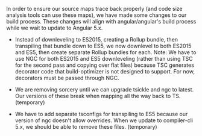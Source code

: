 In order to ensure our source maps trace back properly (and code
size analysis tools can use these maps), we have made some changes
to our build process. These changes will align with angular/angular's
build process while we wait to update to Angular 5.x.

* Instead of downleveling to ES2015, creating a Rollup bundle, then
  transpiling that bundle down to ES5, we now downlevel to both ES2015
  and ES5, then create separate Rollup bundles for each. Note: We have to
  use NGC for both ES2015 and ES5 downleveling (rather than using TSC for
  the second pass and copying over flat files) because TSC generates
  decorator code that build-optimizer is not designed to support. For now,
  decorators must be passed through NGC.

* We are removing sorcery until we can upgrade tsickle and ngc to latest.
  Our versions of these break when mapping all the way back to TS.
  (temporary)

* We have to add separate tsconfigs for transpiling to ES5 because our
  version of ngc doesn't allow overrides. When we update to compiler-cli
  5.x, we should be able to remove these files. (temporary)
